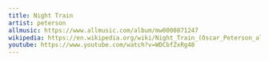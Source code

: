 ```yaml
---
title: Night Train
artist: peterson
allmusic: https://www.allmusic.com/album/mw0000871247
wikipedia: https://en.wikipedia.org/wiki/Night_Train_(Oscar_Peterson_album)
youtube: https://www.youtube.com/watch?v=WDCbfZxRg48
---
```

